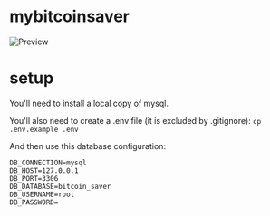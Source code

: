 # mybitcoinsaver

![Preview](https://lh4.googleusercontent.com/PD8a5-P4aUmDojA93HdCKiIQLwJkntyjvVtK7Ycsfo9VOhUsz0z3gN5vKQvhSDnyKtMMkbZVbAqaBok4lO4D=w3028-h1614-rw)

# setup

You'll need to install a local copy of mysql.

You'll also need to create a .env file (it is excluded by .gitignore):
`cp .env.example .env`

And then use this database configuration:
```
DB_CONNECTION=mysql
DB_HOST=127.0.0.1
DB_PORT=3306
DB_DATABASE=bitcoin_saver
DB_USERNAME=root
DB_PASSWORD=
```

